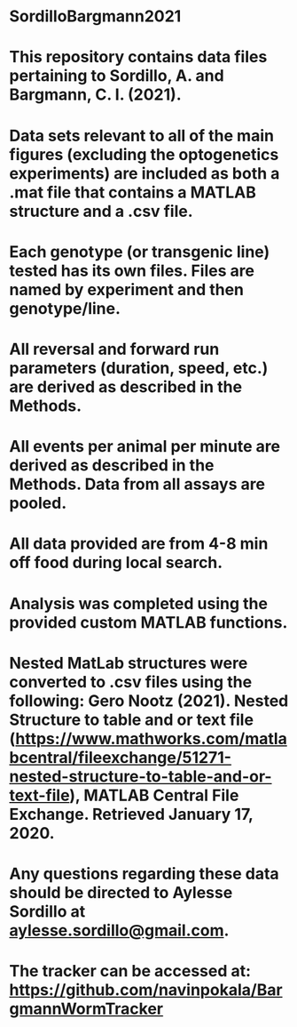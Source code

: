 # SordilloBargmann2021
# This repository contains data files pertaining to Sordillo, A. and Bargmann, C. I. (2021). 
# Data sets relevant to all of the main figures (excluding the optogenetics experiments) are included as both a .mat file that contains a MATLAB structure and a .csv file.
# Each genotype (or transgenic line) tested has its own files.  Files are named by experiment and then genotype/line.

# All reversal and forward run parameters (duration, speed, etc.) are derived as described in the Methods.
# All events per animal per minute are derived as described in the Methods. Data from all assays are pooled.
# All data provided are from 4-8 min off food during local search. 

# Analysis was completed using the provided custom MATLAB functions.

# Nested MatLab structures were converted to .csv files using the following: Gero Nootz (2021). Nested Structure to table and or text file (https://www.mathworks.com/matlabcentral/fileexchange/51271-nested-structure-to-table-and-or-text-file), MATLAB Central File Exchange. Retrieved January 17, 2020.

# Any questions regarding these data should be directed to Aylesse Sordillo at aylesse.sordillo@gmail.com.

# The tracker can be accessed at: https://github.com/navinpokala/BargmannWormTracker


